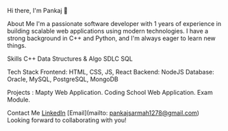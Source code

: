 Hi there, I'm Pankaj 👋

About Me
I'm a passionate software developer with 1 years of experience in building scalable web applications using modern technologies.
I have a strong background in C++ and Python, and I'm always eager to learn new things.

Skills
C++
Data Structures & Algo
SDLC
SQL

Tech Stack
Frontend: HTML, CSS, JS, React
Backend: NodeJS 
Database: Oracle, MySQL, PostgreSQL, MongoDB

Projects :
Mapty Web Application.
Coding School Web Application.
Exam Module.

Contact Me
[LinkedIn](https://www.linkedin.com/in/pankajsarmah/)
[Email](mailto: pankajsarmah1278@gmail.com)
Looking forward to collaborating with you!
